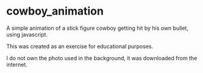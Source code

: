 # cowboy_animation

A simple animation of a stick figure cowboy getting hit by his own bullet, using javascript.

This was created as an exercise for educational purposes.

I do not own the photo used in the background, it was downloaded from the internet.

